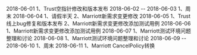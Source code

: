 2018-06-01
1、Trust空指针修改和版本发布
2018-06-02 -- 2018-06-03
1、周末
2018-06-04
1、请假半天
2、Marriott新需求变更修改
2018-06-05
1、Trust线上bug修复和版本发布
2、Marriott新需求变更修改添加测试用例
2018-06-06
1、Marriott新需求变更修改添加测试用例
2018-06-07
1、Marriott测试环境问题整理和讨论
2018-06-08
1、Marriott测试环境问题整理和讨论
2018-06-09 -- 2018-06-10
1、周末
2018-06-11
1、Marriott CancelPolicy转换